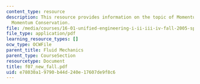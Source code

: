 ```yaml
---
content_type: resource
description: This resource provides information on the topic of Momentum Flow and
  Momentum Conservation.
file: /media/courses/16-01-unified-engineering-i-ii-iii-iv-fall-2005-spring-2006/e78030a19790b44d240e17607de9f8c6_f07_new_fall.pdf
file_type: application/pdf
learning_resource_types: []
ocw_type: OCWFile
parent_title: Fluid Mechanics
parent_type: CourseSection
resourcetype: Document
title: f07_new_fall.pdf
uid: e78030a1-9790-b44d-240e-17607de9f8c6
---
```

